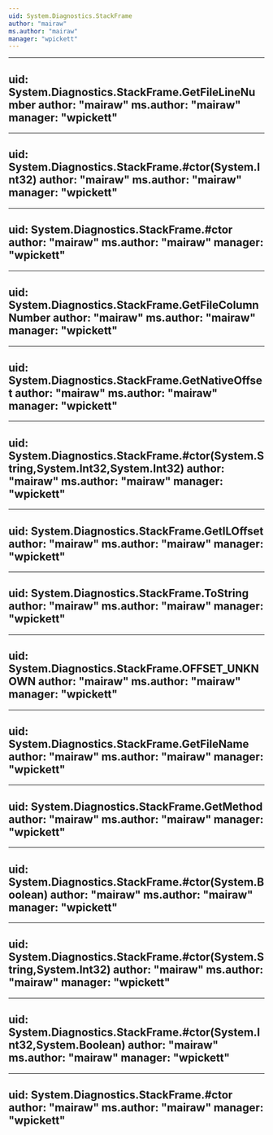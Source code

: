 ```yaml
---
uid: System.Diagnostics.StackFrame
author: "mairaw"
ms.author: "mairaw"
manager: "wpickett"
---
```


---
uid: System.Diagnostics.StackFrame.GetFileLineNumber
author: "mairaw"
ms.author: "mairaw"
manager: "wpickett"
---

---
uid: System.Diagnostics.StackFrame.#ctor(System.Int32)
author: "mairaw"
ms.author: "mairaw"
manager: "wpickett"
---

---
uid: System.Diagnostics.StackFrame.#ctor
author: "mairaw"
ms.author: "mairaw"
manager: "wpickett"
---

---
uid: System.Diagnostics.StackFrame.GetFileColumnNumber
author: "mairaw"
ms.author: "mairaw"
manager: "wpickett"
---

---
uid: System.Diagnostics.StackFrame.GetNativeOffset
author: "mairaw"
ms.author: "mairaw"
manager: "wpickett"
---

---
uid: System.Diagnostics.StackFrame.#ctor(System.String,System.Int32,System.Int32)
author: "mairaw"
ms.author: "mairaw"
manager: "wpickett"
---

---
uid: System.Diagnostics.StackFrame.GetILOffset
author: "mairaw"
ms.author: "mairaw"
manager: "wpickett"
---

---
uid: System.Diagnostics.StackFrame.ToString
author: "mairaw"
ms.author: "mairaw"
manager: "wpickett"
---

---
uid: System.Diagnostics.StackFrame.OFFSET_UNKNOWN
author: "mairaw"
ms.author: "mairaw"
manager: "wpickett"
---

---
uid: System.Diagnostics.StackFrame.GetFileName
author: "mairaw"
ms.author: "mairaw"
manager: "wpickett"
---

---
uid: System.Diagnostics.StackFrame.GetMethod
author: "mairaw"
ms.author: "mairaw"
manager: "wpickett"
---

---
uid: System.Diagnostics.StackFrame.#ctor(System.Boolean)
author: "mairaw"
ms.author: "mairaw"
manager: "wpickett"
---

---
uid: System.Diagnostics.StackFrame.#ctor(System.String,System.Int32)
author: "mairaw"
ms.author: "mairaw"
manager: "wpickett"
---

---
uid: System.Diagnostics.StackFrame.#ctor(System.Int32,System.Boolean)
author: "mairaw"
ms.author: "mairaw"
manager: "wpickett"
---

---
uid: System.Diagnostics.StackFrame.#ctor
author: "mairaw"
ms.author: "mairaw"
manager: "wpickett"
---
